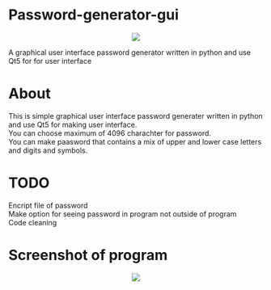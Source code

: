 # Password-generator-gui
<p align="center">
  <img src="https://github.com/artin222/Password-generator-gui/blob/master/icons/512x512.png" />
</p>

<p>
A graphical user interface password generator written in python and use Qt5 for for user interface
</p>

<h1> About </h1>
<p>
This is simple graphical user interface password generater written in python and use Qt5 for making user interface. <br>
You can choose maximum of 4096 charachter for password. <br>
You can make paasword that contains a mix of upper and lower case letters and digits and symbols. <br>
</p>

<h1> TODO </h1> 
<p>
Encript file of password <br>
Make option for seeing password in program not outside of program <br>
Code cleaning <br>
</p>

<h1> Screenshot of program </h1>
<p align="center">
  <img src="https://github.com/artin222/Password-generator-gui/blob/master/Screenshot%20of%20program.png" />
</p>
